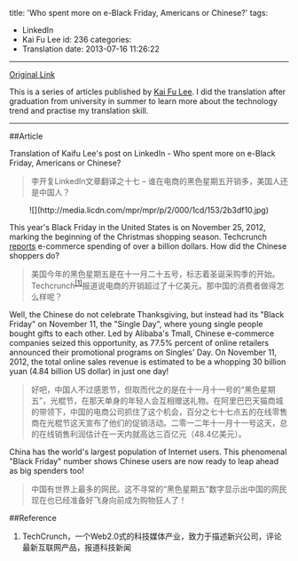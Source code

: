 title: 'Who spent more on e-Black Friday, Americans or Chinese?'
tags:
  - LinkedIn
  - Kai Fu Lee
id: 236
categories:
  - Translation
date: 2013-07-16 11:26:22
---
[Original Link](https://www.linkedin.com/today/post/article/20121126133818-416648-who-spent-more-on-e-black-friday-americans-or-chinese)

This is a series of articles published by [Kai Fu Lee](https://www.linkedin.com/profile/view?id=416648&authType=name&authToken=GZNe&ref=CONTENT&goback=%2Empd2_*1_*1_*1_*1_*1_*1_20121002150727*5416648*5the*5chinese*5user*5is*5more*5like*5you*5than*5you*5think&trk=mp-ph-pn). I did the translation after graduation from university in summer to learn more about the technology trend and practise my translation skill.

---

##Article

Translation of Kaifu Lee's post on LinkedIn - Who spent more on e-Black Friday, Americans or Chinese?
>李开复LinkedIn文章翻译之十七 – 谁在电商的黑色星期五开销多，美国人还是中国人？

<center>![](http://media.licdn.com/mpr/mpr/p/2/000/1cd/153/2b3df10.jpg)</center>

This year's Black Friday in the United States is on November 25, 2012, marking the beginning of the Christmas shopping season. Techcrunch [reports](http://techcrunch.com/2012/11/25/e-commerce-spending-on-black-friday-tops-1b-for-the-first-time-amazon-is-the-most-visited-retailer/) e-commerce spending of over a billion dollars. How did the Chinese shoppers do?
>美国今年的黑色星期五是在十一月二十五号，标志着圣诞采购季的开始。Techcrunch<sup>[[1]](#Reference)</sup>报道说电商的开销超过了十亿美元。那中国的消费者做得怎么样呢？

Well, the Chinese do not celebrate Thanksgiving, but instead had its "Black Friday" on November 11, the "Single Day", where young single people bought gifts to each other. Led by Alibaba's Tmall, Chinese e-commerce companies seized this opportunity, as 77.5% percent of online retailers announced their promotional programs on Singles' Day. On November 11, 2012, the total online sales revenue is estimated to be a whopping 30 billion yuan (4.84 billion US dollar) in just one day!
>好吧，中国人不过感恩节，但取而代之的是在十一月十一号的“黑色星期五”，光棍节，在那天单身的年轻人会互相赠送礼物。在阿里巴巴天猫商城的带领下，中国的电商公司抓住了这个机会，百分之七十七点五的在线零售商在光棍节这天宣布了他们的促销活动。二零一二年十一月十一号这天，总的在线销售利润估计在一天内就高达三百亿元（48.4亿美元）。

China has the world's largest population of Internet users. This phenomenal "Black Friday" number shows Chinese users are now ready to leap ahead as big spenders too!
>中国有世界上最多的网民。这不寻常的“黑色星期五”数字显示出中国的网民现在也已经准备好飞身向前成为购物狂人了！

##Reference

1. TechCrunch，一个Web2.0式的科技媒体产业，致力于描述新兴公司，评论最新互联网产品，报道科技新闻
